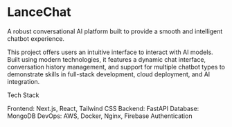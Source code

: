# LanceChat

A robust conversational AI platform built to provide a smooth and intelligent chatbot experience.

This project offers users an intuitive interface to interact with AI models. Built using modern technologies, it features a dynamic chat interface, conversation history management, and support for multiple chatbot types to demonstrate skills in full-stack development, cloud deployment, and AI integration.

Tech Stack

Frontend: Next.js, React, Tailwind CSS
Backend: FastAPI
Database: MongoDB
DevOps: AWS, Docker, Nginx, Firebase Authentication
